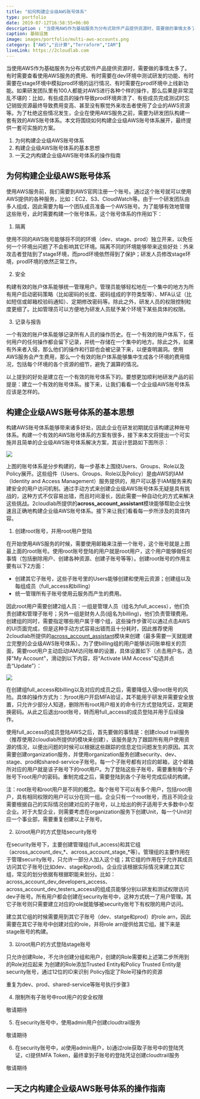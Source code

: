 ```yaml
---
title: "如何构建企业级AWS账号体系"
type: portfolio
date: 2019-07-12T16:58:55+06:00
description : "当使用AWS作为基础服务为分布式软件产品提供资源时，需要做的事情太多了。有时需要查看使用AWS服务的费用、有时需要在dev环境中测试研发的功能、有时需要在stage环境中模拟prod环境的运行情况、有时需要在prod环境中上线新功能。如果研发团队里有100人都能对AWS进行各种个样的操作，那么后果是非常混乱不堪的：比如，有些成员的操作导致prod环境奔溃了、有些成员完成测试时忘记销毁资源最终导致费用变高、甚至没有察觉外来攻击者使用了企业的AWS资源等。为了杜绝这些情况发生，企业在使用AWS服务之前，需要为研发团队构建一套有效的AWS账号体系。本文将围绕如何构建企业级AWS账号体系展开，最终提供一套可实施的方案。"
caption: 基础设施
image: images/portfolio/multi-aws-accounts.png
category: ["AWS","云计算","Terraform","IAM"]
liveLink: https://2cloudlab.com
---
```


当使用AWS作为基础服务为分布式软件产品提供资源时，需要做的事情太多了。有时需要查看使用AWS服务的费用、有时需要在dev环境中测试研发的功能、有时需要在stage环境中模拟prod环境的运行情况、有时需要在prod环境中上线新功能。如果研发团队里有100人都能对AWS进行各种个样的操作，那么后果是非常混乱不堪的：比如，有些成员的操作导致prod环境奔溃了、有些成员完成测试时忘记销毁资源最终导致费用变高、甚至没有察觉外来攻击者使用了企业的AWS资源等。为了杜绝这些情况发生，企业在使用AWS服务之前，需要为研发团队构建一套有效的AWS账号体系。本文将围绕如何构建企业级AWS账号体系展开，最终提供一套可实施的方案。

1. 为何构建企业级AWS账号体系
2. 构建企业级AWS账号体系的基本思想
3. 一天之内构建企业级AWS账号体系的操作指南

## 为何构建企业级AWS账号体系

使用AWS服务前，我们需要到AWS官网注册一个账号。通过这个账号就可以使用AWS提供的各种服务，比如：EC2、S3、CloudWatch等。由于一个研发团队由多人组成，因此需要为每一个团队成员准备一个AWS账号。为了能够有效地管理这些账号，此时需要构建一个账号体系，这个账号体系的作用如下：

1. 隔离

使用不同的AWS账号能够将不同的环境（dev、stage、prod）独立开来，以免任何一个环境出问题了不会影响其它环境。隔离不同的环境能够带来这些好处：外来攻击者登陆到了stage环境，而prod环境依然得到了保护；研发人员修改stage环境，prod环境的依然正常工作。

2. 安全

构建有效的账户体系能够统一管理用户。管理员能够轻松地在一个集中的地方为所有用户启动密码策略（比如密码的长度、密码组成的字符类型等）、MFA认证（比如短信或邮箱校验码通知）、定期修改密码等。除此之外，研发人员的权限控制粒度更细了。比如管理员可以方便地为研发人员赋予某个环境下某些具体的权限。

3. 记录与报告

一个有效的账户体系能够记录所有人员的操作历史。在一个有效的账户体系下，任何用户的任何操作都会留下记录，并统一存储在一个集中的地方。除此之外，如果有外来者入侵，那么他们的操作和行踪也会被记录下来，以便查明漏洞。使用AWS服务会产生费用，那么一个有效的账户体系能够集中生成各个环境的费用情况，包括每个环境的各个资源的细节，避免了漏算的情况。

以上提到的好处是建立在一个有效的账号体系下的。要想更加顺利地研发产品的前提是：建立一个有效的账号体系。接下来，让我们看看一个企业级AWS账号体系应该是怎样的。

## 构建企业级AWS账号体系的基本思想

构建AWS账号体系能够带来诸多好处，因此企业在研发初期就应该构建这种账号体系。构建一个有效的AWS账号体系的方案有很多，接下来本文将提出一个可实施并且简单的企业级AWS账号体系解决方案，其设计思路如下图所示：

![](https://2cloudlab.com/images/blog/aws-account-structure.png)

上图的账号体系是分步构建的，每一步基本上围绕Users、Groups、Role以及Policy展开。这些组件（Users、Groups、Role以及Policy）是由AWS的IAM（Identity and Access Management）服务提供的，用户可以基于IAM服务来构建安全的用户访问机制。通过手动方式来创建企业级AWS账号体系无疑是具有挑战的，这种方式不仅容易出错，而且时间漫长，因此需要一种自动化的方式来解决这些挑战。2cloudlab所提供的**across_account_assistant**模块能够帮助企业快速且正确地构建企业级AWS账号体系。接下来让我们看看每一步所涉及的具体内容。

1. 创建root账号，并用root用户登陆

在开始使用AWS服务的时候，需要使用邮箱来注册一个账号，这个账号就是上图最上面的root账号。使用root账号登陆的用户就是root用户，这个用户能够做任何事情（包括删除用户、创建各种资源、创建子账号等等）。创建root账号的作用主要有以下2方面：

* 创建其它子账号，这些子账号里的Users能够创建和使用云资源；创建组以及每组成员（full_access和billing）
* 统一管理所有子账号使用云服务而产生的费用。

因此root用户需要创建2组人员：一组是管理人员（组名为full_access），他们负责创建和管理子账号；另外一组是财务人员(组名为billing)，他们负责管理费用。创建组的同时，需要指定哪些用户属于哪个组，这些操作步骤可以通过点击AWS的UI页面完成，但是这种手动方式容易出错而且十分耗时，因此推荐使用2cloudlab所提供的[across_account_assistant]()模块来创建（最多需要一天就能建立完整的企业级AWS账号体系）。为了使billing组的用户能够访问账单相关的页面，需要root用户主动启动IAM访问账单的设置，具体设置如下（点击用户名，选择"My Account"，滑动到以下内容，将“Activate IAM Access”勾选并点击“Update”）：

![](https://2cloudlab.com/images/blog/iam-user-access-to-billing.png)

在创建组full_access和billing以及对应的成员之后，需要降低入侵root账号的风险。具体的操作方式为：为root用户开启MFA验证，其不能用于研发并需要安全放置，只允许少部分人知道，删除所有root用户相关的命令行方式登陆凭证，定期更换密码。从此之后退出root账号，转而用full_access的成员登陆并用于后续操作。

使用full_access的成员登陆AWS之后，首先要做的事情是：创建cloud trail服务（推荐使用2cloudlab所提供的模块来创建），该服务是为了跟踪所有用户使用资源的情况，以便出问题的时候可以根据这些跟踪的信息定位问题发生的原因。其次需要创建organization服务，并使用organization服务创建security、dev、stage、prod和shared-service子账号。每一个子账号都有对应的邮箱，这个邮箱所对应的用户就是该子账号下的root用户。为了登陆这些子账号，需要重制每个子账号下root用户的密码。重制完成之后，需要登陆到各个子账号完成后续的构建。

注：root账号和root用户是不同的概念。每个账号下可以有多个用户，包括root用户，具有相同权限的用户可以分在同一组。企业只有一个root账号，而且不同企业需要根据自己的实际情况创建对应的子账号，以上给出的例子适用于大多数中小型企业。对于大型企业，则需要考虑在organization服务下创建Unit，每一个Unit对应一个事业部，需要重复创建以上子账号。

2. 以root用户的方式登陆security账号

在security账号下，主要创建管理组(full_access)和其它组（across_account_dev_*、across_account_stage_*等）。管理组的主要作用在于管理security账号，只允许一部分人加入这个组；其它组的作用在于允许其成员访问其它子账号(比如dev、stage和prod)。企业应该根据实际情况来建立其它组，常见的划分依据有根据职能来划分。比如：across_account_dev_developers_access、across_account_dev_testers_access的组成员能够分别以研发和测试权限访问dev子账号。所有用户都会创建在security账号中，这种方式统一了用户管理。其它子账号则只需要建立对应的role就能够被security账号下有权限的用户访问。

建立其它组的时候需要用到其它子账号（dev、statge和prod）的role arn，因此需要在其它子账号中创建对应的role，并将role arn提供给其它组。接下来是stage账号的构建。

3. 以root用户的方式登陆stage账号

只允许创建Role，不允许创建分组和用户，创建的Role需要和上述第二步所用到的Role对应起来
为创建的Role添加Trusted Entity和Policy
Trusted Entity是security账号，通过12位的ID来识别
Policy指定了Role可操作的资源

重复为dev、prod、shared-service等账号执行步骤3

4. 限制所有子账号中root用户的安全权限

敬请期待

5. 在security账号中，使用admin用户创建cloudtrail服务

敬请期待

6. 在security账号中，a)使用admin用户，b)通过role获取子账号中的登陆凭证，c)提供MFA Token，最终拿到子账号的登陆凭证创建cloudtrail服务

敬请期待

## 一天之内构建企业级AWS账号体系的操作指南
